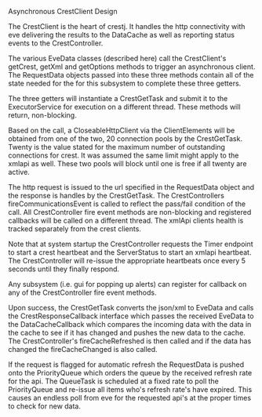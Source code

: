 Asynchronous CrestClient Design

The CrestClient is the heart of crestj.  It handles the http connectivity with eve delivering the results to the DataCache as well as reporting status events to the CrestController.

The various EveData classes (described here) call the CrestClient's getCrest, getXml and getOptions methods to trigger an asynchronous client.  The RequestData objects passed into these three methods contain all of the state needed for the for this subsystem to complete these three getters.

The three getters will instantiate a CrestGetTask and submit it to the ExecutorService for execution on a different thread.  These methods will return, non-blocking.

Based on the call, a CloseableHttpClient via the ClientElements will be obtained from one of the two, 20 connection pools by the CrestGetTask.  Twenty is the value stated for the maximum number of outstanding connections for crest.  It was assumed the same limit might apply to the xmlapi as well.  These two pools will block until one is free if all twenty are active.

The http request is issued to the url specified in the RequestData object and the response is handles by the CrestGetTask.  The CrestControllers fireCommunicationsEvent is called to reflect the pass/fail condition of the call.  All CrestController fire event methods are non-blocking and registered callbacks will be called on a different thread.  The xmlApi clients health is tracked separately from the crest clients.

Note that at system startup the CrestController requests the Timer endpoint to start a crest heartbeat and the ServerStatus to start an xmlapi heartbeat.  The CrestController will re-issue the appropriate heartbeats once every 5 seconds until they finally respond.

Any subsystem (i.e. gui for popping up alerts) can register for callback on any of the CrestController fire event methods.

Upon success, the CrestGetTask converts the json/xml to EveData and calls the CrestResponseCallback interface which passes the received EveData to the DataCacheCallback which compares the incoming data with the data in the cache to see if it has changed and pushes the new data to the cache.  The CrestController's fireCacheRefreshed is then called and if the data has changed the fireCacheChanged is also called.

If the request is flagged for automatic refresh the RequestData is pushed onto the PriorityQueue which orders the queue by the received refresh rate for the api.  The QueueTask is scheduled at a fixed rate to poll the PriorityQueue and re-issue all items who's refresh rate's have expired.  This causes an endless poll from eve for the requested api's at the proper times to check for new data.  